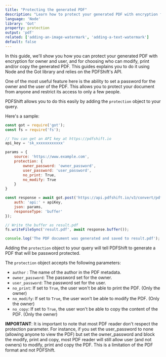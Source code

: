 ```yaml
---
title: "Protecting the generated PDF"
description: "Learn how to protect your generated PDF with encryption for owner and user, and for choosing who can modify, print and/or copy the generated PDF. This guides explains you to do it using Node and the Got library and relies on the PDFShift's API."
language: 'Node'
library: 'Got'
property: protection
output: 'pdf'
related: ['adding-an-image-watermark', 'adding-a-text-watermark']
default: false
---
```


In this guide, we'll show you how you can protect your generated PDF with encryption for owner and user, and for choosing who can modify, print and/or copy the generated PDF. This guides explains you to do it using Node and the Got library and relies on the PDFShift's API.

One of the most useful feature here is the ability to set a password for the owner and the user of the PDF. This allows you to protect your document from anyone and restrict its access to only a few people.

PDFShift allows you to do this easily by adding the `protection` object to your query.

Here's a sample:

```javascript
const got = require('got');
const fs = require('fs');

// You can get an API key at https://pdfshift.io
api_key = 'sk_xxxxxxxxxxxx'

params = {
    source: 'https://www.example.com',
    protection: {
        owner_password: 'owner_password',
        user_password: 'user_password',
        no_print: True,
        no_modify: True
    }
}

const response = await got.post('https://api.pdfshift.io/v3/convert/pdf', {
    auth: 'api:' + apiKey,
    json: params,
    responseType: 'buffer'
});

// Write the buffer as result.pdf
fs.writeFileSync('result.pdf', await response.buffer());

console.log('The PDF document was generated and saved to result.pdf');
```

Adding the `protection` object to your query will tell PDFShift to generate a PDF that will be password protected.

The `protection` object accepts the following parameters:

 * `author` : The name of the author in the PDF metadata.
 * `owner_password`: The password set for the owner.
 * `user_password`: The password set for the user.
 * `no_print`: If set to `True`, the user won't be able to print the PDF. (Only the owner)
 * `no_modify`: If set to `True`, the user won't be able to modify the PDF. (Only the owner)
 * `no_copy`: If set to `True`, the user won't be able to copy the content of the PDF. (Only the owner)


**IMPORTANT**:
It is important to note that most PDF reader don't respect the protection parameter. For instance, if you set the user_password to none (allowing anyone to view the PDF) but set the owner_password and block the modify, print and copy, most PDF reader will still allow user (and not owners) to modify, print and copy the PDF. This is a limitation of the PDF format and not PDFShift.
